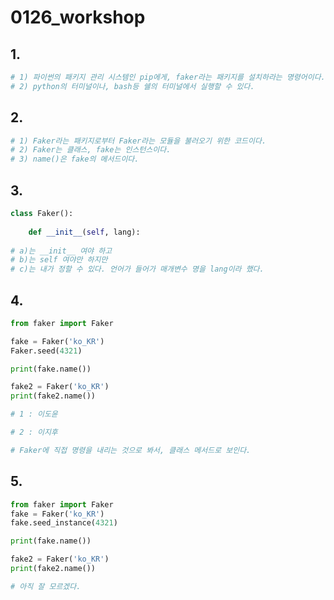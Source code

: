# 0126_workshop

 ## 1.

```python
# 1) 파이썬의 패키지 관리 시스템인 pip에게, faker라는 패키지를 설치하라는 명령어이다.
# 2) python의 터미널이나, bash등 쉘의 터미널에서 실행할 수 있다.
```



## 2.

```python
# 1) Faker라는 패키지로부터 Faker라는 모듈을 불러오기 위한 코드이다.
# 2) Faker는 클래스, fake는 인스턴스이다.
# 3) name()은 fake의 메서드이다.
```



## 3.

```python
class Faker():
    
    def __init__(self, lang):
        
# a)는 __init__ 여야 하고
# b)는 self 여야만 하지만
# c)는 내가 정할 수 있다. 언어가 들어가 매개변수 명을 lang이라 했다.
```



## 4.

```python
from faker import Faker

fake = Faker('ko_KR')
Faker.seed(4321)

print(fake.name())

fake2 = Faker('ko_KR')
print(fake2.name())

# 1 : 이도윤

# 2 : 이지후

# Faker에 직접 명령을 내리는 것으로 봐서, 클래스 메서드로 보인다.
```



## 5.

```python
from faker import Faker
fake = Faker('ko_KR')
fake.seed_instance(4321)

print(fake.name())

fake2 = Faker('ko_KR')
print(fake2.name())

# 아직 잘 모르겠다.
```


